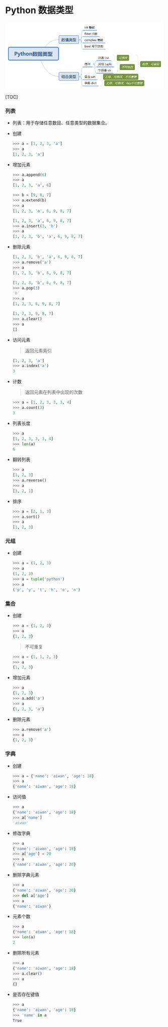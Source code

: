 # Python 数据类型
![20201110-Python数据类型-0](./images/Python数据类型_01.png)

[TOC]

### 列表

- 列表：用于存储任意数目、任意类型的数据集合。

- 创建

	```python
	>>> a = [1, 2, 3, 'a']
	>>> a
	[1, 2, 3, 'a']
	```

- 增加元素

	```python
	>>> a.append(6)
	>>> a
	[1, 2, 3, 'a', 6]
	```

	```python
	>>> b = [9, 8, 7]
	>>> a.extend(b)
	>>> a
	[1, 2, 3, 'a', 6, 9, 8, 7]
	```

	```python
	[1, 2, 3, 'a', 6, 9, 8, 7]
	>>> a.insert(3, 'b')
	>>> a
	[1, 2, 3, 'b', 'a', 6, 9, 8, 7]
	```

- 删除元素

	```python
	[1, 2, 3, 'b', 'a', 6, 9, 8, 7]
	>>> a.remove('a')
	>>> a
	[1, 2, 3, 'b', 6, 9, 8, 7]
	```

	```python
	[1, 2, 3, 'b', 6, 9, 8, 7]
	>>> a.pop(3)
	'b'
	>>> a
	[1, 2, 3, 6, 9, 8, 7]
	```

	```python
	[1, 2, 3, 9, 8, 7]
	>>> a.clear()
	>>> a
	[]
	```

- 访问元素

	> 返回元素索引

	```python
	[1, 2, 3, 'a']
	>>> a.index('a')
	3
	```

- 计数

	> 返回元素在列表中出现的次数

	```python
	>>> a = [1, 2, 3, 3, 3, 4]
	>>> a.count(3)
	3
	```

- 列表长度

	```python
	>>> a
	[1, 2, 3, 3, 3, 4]
	>>> len(a)
	6
	```

- 翻转列表

	```python
	>>> a
	[1, 2, 3]
	>>> a.reverse()
	>>> a
	[3, 2, 1]
	```

- 排序

	```python
	>>> a = [2, 1, 3]
	>>> a.sort()
	>>> a
	[1, 2, 3]
	```

### 元组

- 创建

	```python
	>>> a = (1, 2, 3)
	>>> a
	(1, 2, 3)
	>>> a = tuple('python')
	>>> a
	('p', 'y', 't', 'h', 'o', 'n')
	```

### 集合

- 创建

	```python
	>>> a = {1, 2, 3}
	>>> a
	{1, 2, 3}
	```

	> 不可重复

	```python
	>>> a = {1, 1, 2, 3}
	>>> a
	{1, 2, 3}
	```

- 增加元素

	```python
	>>> a
	{1, 2, 3}
	>>> a.add('a')
	>>> a
	{1, 2, 3, 'a'}
	```

- 删除元素

	```python
	>>> a.remove('a')
	>>> a
	{1, 2, 3}
	```

### 字典

- 创建

	```python
	>>> a = {'name': 'aiwan', 'age': 18}
	>>> a
	{'name': 'aiwan', 'age': 18}
	```

- 访问值

	```python
	>>> a
	{'name': 'aiwan', 'age': 18}
	>>> a['name']
	'aiwan'
	```

- 修改字典

	```python
	>>> a
	{'name': 'aiwan', 'age': 18}
	>>> a['age'] = 20
	>>> a
	{'name': 'aiwan', 'age': 20}
	```

- 删除字典元素

	```python
	>>> a
	{'name': 'aiwan', 'age': 20}
	>>> del a['age']
	>>> a
	{'name': 'aiwan'}
	```

- 元素个数

	```python
	>>> a
	{'name': 'aiwan', 'age': 18}
	>>> len(a)
	2
	```

- 删除所有元素

	```python
	>>> a
	{'name': 'aiwan', 'age': 18}
	>>> a.clear()
	>>> a
	{}
	```

- 是否存在键值

	```python
	>>> a
	{'name': 'aiwan', 'age': 18}
	>>> 'name' in a
	True
	```

	